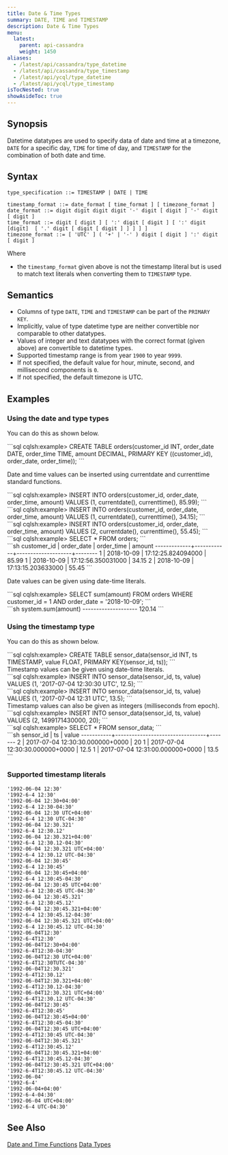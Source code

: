 ```yaml
---
title: Date & Time Types
summary: DATE, TIME and TIMESTAMP
description: Date & Time Types
menu:
  latest:
    parent: api-cassandra
    weight: 1450
aliases:
  - /latest/api/cassandra/type_datetime
  - /latest/api/cassandra/type_timestamp
  - /latest/api/ycql/type_datetime
  - /latest/api/ycql/type_timestamp
isTocNested: true
showAsideToc: true
---
```


## Synopsis

Datetime datatypes are used to specify data of date and time at a timezone, `DATE` for a specific day, `TIME` for time of day, and `TIMESTAMP` for the combination of both date and time.

## Syntax
```
type_specification ::= TIMESTAMP | DATE | TIME

timestamp_format ::= date_format [ time_format ] [ timezone_format ]
date_format ::= digit digit digit digit '-' digit [ digit ] '-' digit [ digit ]
time_format ::= digit [ digit ] [ ':' digit [ digit ] [ ':' digit [digit]  [ '.' digit [ digit [ digit ] ] ] ] ] 
timezone_format ::= [ 'UTC' ] ( '+' | '-' ) digit [ digit ] ':' digit [ digit ] 
```

Where

- the `timestamp_format` given above is not the timestamp literal but is used to match text literals when converting them to `TIMESTAMP` type.

## Semantics

- Columns of type `DATE`, `TIME` and `TIMESTAMP` can be part of the `PRIMARY KEY`.
- Implicitly, value of type datetime type are neither convertible nor comparable to other datatypes.
- Values of integer and text datatypes with the correct format (given above) are convertible to datetime types.
- Supported timestamp range is from year `1900` to year `9999`.
- If not specified, the default value for hour, minute, second, and millisecond components is `0`.
- If not specified, the default timezone is UTC.

## Examples

### Using the date and type types

You can do this as shown below.
<div class='copy separator-gt'>
```sql
cqlsh:example> CREATE TABLE orders(customer_id INT, order_date DATE, order_time TIME, amount DECIMAL, PRIMARY KEY ((customer_id), order_date, order_time));
```
</div>

Date and time values can be inserted using currentdate and currenttime standard functions.
<div class='copy separator-gt'>
```sql
cqlsh:example> INSERT INTO orders(customer_id, order_date, order_time, amount) VALUES (1, currentdate(), currenttime(), 85.99);
```
</div>
<div class='copy separator-gt'>
```sql
cqlsh:example> INSERT INTO orders(customer_id, order_date, order_time, amount) VALUES (1, currentdate(), currenttime(), 34.15);
```
</div>
<div class='copy separator-gt'>
```sql
cqlsh:example> INSERT INTO orders(customer_id, order_date, order_time, amount) VALUES (2, currentdate(), currenttime(), 55.45);
```
</div>
<div class='copy separator-gt'>
```sql
cqlsh:example> SELECT * FROM orders;
```
</div>
```sh
 customer_id | order_date | order_time         | amount
-------------+------------+--------------------+--------
           1 | 2018-10-09 | 17:12:25.824094000 |  85.99
           1 | 2018-10-09 | 17:12:56.350031000 |  34.15
           2 | 2018-10-09 | 17:13:15.203633000 |  55.45
```

Date values can be given using date-time literals.
<div class='copy separator-gt'>
```sql
cqlsh:example> SELECT sum(amount) FROM orders WHERE customer_id = 1 AND order_date = '2018-10-09';
```
</div>
```sh
 system.sum(amount)
--------------------
             120.14
```

### Using the timestamp type

You can do this as shown below.
<div class='copy separator-gt'>
```sql
cqlsh:example> CREATE TABLE sensor_data(sensor_id INT, ts TIMESTAMP, value FLOAT, PRIMARY KEY(sensor_id, ts));
```
</div>
Timestamp values can be given using date-time literals.
<div class='copy separator-gt'>
```sql
cqlsh:example> INSERT INTO sensor_data(sensor_id, ts, value) VALUES (1, '2017-07-04 12:30:30 UTC', 12.5);
```
</div>
<div class='copy separator-gt'>
```sql
cqlsh:example> INSERT INTO sensor_data(sensor_id, ts, value) VALUES (1, '2017-07-04 12:31 UTC', 13.5);
```
</div>
Timestamp values can also be given as integers (milliseconds from epoch).
<div class='copy separator-gt'>
```sql
cqlsh:example> INSERT INTO sensor_data(sensor_id, ts, value) VALUES (2, 1499171430000, 20);
```
</div>
<div class='copy separator-gt'>
```sql
cqlsh:example> SELECT * FROM sensor_data;
```
</div>
```sh
 sensor_id | ts                              | value
-----------+---------------------------------+-------
         2 | 2017-07-04 12:30:30.000000+0000 |    20
         1 | 2017-07-04 12:30:30.000000+0000 |  12.5
         1 | 2017-07-04 12:31:00.000000+0000 |  13.5
```

### Supported timestamp literals

```
'1992-06-04 12:30'
'1992-6-4 12:30'
'1992-06-04 12:30+04:00'
'1992-6-4 12:30-04:30'
'1992-06-04 12:30 UTC+04:00'
'1992-6-4 12:30 UTC-04:30'
'1992-06-04 12:30.321'
'1992-6-4 12:30.12'
'1992-06-04 12:30.321+04:00'
'1992-6-4 12:30.12-04:30'
'1992-06-04 12:30.321 UTC+04:00'
'1992-6-4 12:30.12 UTC-04:30'
'1992-06-04 12:30:45'
'1992-6-4 12:30:45'
'1992-06-04 12:30:45+04:00'
'1992-6-4 12:30:45-04:30'
'1992-06-04 12:30:45 UTC+04:00'
'1992-6-4 12:30:45 UTC-04:30'
'1992-06-04 12:30:45.321'
'1992-6-4 12:30:45.12'
'1992-06-04 12:30:45.321+04:00'
'1992-6-4 12:30:45.12-04:30'
'1992-06-04 12:30:45.321 UTC+04:00'
'1992-6-4 12:30:45.12 UTC-04:30'
'1992-06-04T12:30'
'1992-6-4T12:30'
'1992-06-04T12:30+04:00'
'1992-6-4T12:30-04:30'
'1992-06-04T12:30 UTC+04:00'
'1992-6-4T12:30TUTC-04:30'
'1992-06-04T12:30.321'
'1992-6-4T12:30.12'
'1992-06-04T12:30.321+04:00'
'1992-6-4T12:30.12-04:30'
'1992-06-04T12:30.321 UTC+04:00'
'1992-6-4T12:30.12 UTC-04:30'
'1992-06-04T12:30:45'
'1992-6-4T12:30:45'
'1992-06-04T12:30:45+04:00'
'1992-6-4T12:30:45-04:30'
'1992-06-04T12:30:45 UTC+04:00'
'1992-6-4T12:30:45 UTC-04:30'
'1992-06-04T12:30:45.321'
'1992-6-4T12:30:45.12'
'1992-06-04T12:30:45.321+04:00'
'1992-6-4T12:30:45.12-04:30'
'1992-06-04T12:30:45.321 UTC+04:00'
'1992-6-4T12:30:45.12 UTC-04:30'
'1992-06-04'
'1992-6-4'
'1992-06-04+04:00'
'1992-6-4-04:30'
'1992-06-04 UTC+04:00'
'1992-6-4 UTC-04:30'
 ```

## See Also
[Date and Time Functions](../function_datetime)
[Data Types](..#datatypes)
